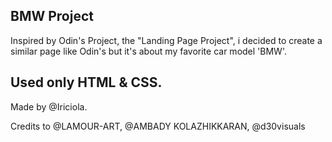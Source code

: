 ## BMW Project

Inspired by Odin's Project, the "Landing Page Project", i decided to create a similar page like Odin's but it's about my favorite car model 'BMW'.

## Used only HTML & CSS.

Made by @Iriciola.

<!-- All images were taken from pexels.com -->

Credits to @LAMOUR-ART,
@AMBADY KOLAZHIKKARAN,
@d30visuals
